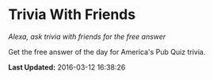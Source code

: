# Trivia With Friends
*Alexa, ask trivia with friends for the free answer*

Get the free answer of the day for America's Pub Quiz trivia.

**Last Updated:** 2016-03-12 16:38:26